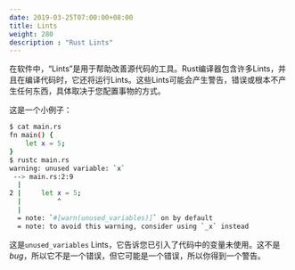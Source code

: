 ```yaml
---
date: 2019-03-25T07:00:00+08:00
title: Lints
weight: 280
description : "Rust Lints"
---
```


在软件中，“Lints”是用于帮助改善源代码的工具。Rust编译器包含许多Lints，并且在编译代码时，它还将运行Lints。这些Lints可能会产生警告，错误或根本不产生任何东西，具体取决于您配置事物的方式。

这是一个小例子：

```bash
$ cat main.rs
fn main() {
    let x = 5;
}
$ rustc main.rs
warning: unused variable: `x`
 --> main.rs:2:9
  |
2 |     let x = 5;
  |         ^
  |
  = note: `#[warn(unused_variables)]` on by default
  = note: to avoid this warning, consider using `_x` instead
```

这是`unused_variables` Lints，它告诉您已引入了代码中的变量未使用。这不是*bug*，所以它不是一个错误，但它可能是一个错误，所以你得到一个警告。
